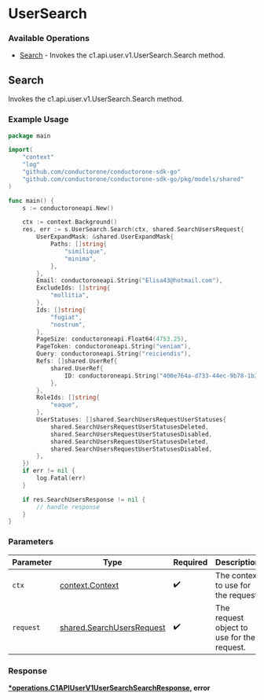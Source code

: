 # UserSearch

### Available Operations

* [Search](#search) - Invokes the c1.api.user.v1.UserSearch.Search method.

## Search

Invokes the c1.api.user.v1.UserSearch.Search method.

### Example Usage

```go
package main

import(
	"context"
	"log"
	"github.com/conductorone/conductorone-sdk-go"
	"github.com/conductorone/conductorone-sdk-go/pkg/models/shared"
)

func main() {
    s := conductoroneapi.New()

    ctx := context.Background()
    res, err := s.UserSearch.Search(ctx, shared.SearchUsersRequest{
        UserExpandMask: &shared.UserExpandMask{
            Paths: []string{
                "similique",
                "minima",
            },
        },
        Email: conductoroneapi.String("Elisa43@hotmail.com"),
        ExcludeIds: []string{
            "mollitia",
        },
        Ids: []string{
            "fugiat",
            "nostrum",
        },
        PageSize: conductoroneapi.Float64(4753.25),
        PageToken: conductoroneapi.String("veniam"),
        Query: conductoroneapi.String("reiciendis"),
        Refs: []shared.UserRef{
            shared.UserRef{
                ID: conductoroneapi.String("400e764a-d733-44ec-9b78-1b36a08088d1"),
            },
        },
        RoleIds: []string{
            "eaque",
        },
        UserStatuses: []shared.SearchUsersRequestUserStatuses{
            shared.SearchUsersRequestUserStatusesDeleted,
            shared.SearchUsersRequestUserStatusesDisabled,
            shared.SearchUsersRequestUserStatusesDeleted,
            shared.SearchUsersRequestUserStatusesDisabled,
        },
    })
    if err != nil {
        log.Fatal(err)
    }

    if res.SearchUsersResponse != nil {
        // handle response
    }
}
```

### Parameters

| Parameter                                                              | Type                                                                   | Required                                                               | Description                                                            |
| ---------------------------------------------------------------------- | ---------------------------------------------------------------------- | ---------------------------------------------------------------------- | ---------------------------------------------------------------------- |
| `ctx`                                                                  | [context.Context](https://pkg.go.dev/context#Context)                  | :heavy_check_mark:                                                     | The context to use for the request.                                    |
| `request`                                                              | [shared.SearchUsersRequest](../../models/shared/searchusersrequest.md) | :heavy_check_mark:                                                     | The request object to use for the request.                             |


### Response

**[*operations.C1APIUserV1UserSearchSearchResponse](../../models/operations/c1apiuserv1usersearchsearchresponse.md), error**

